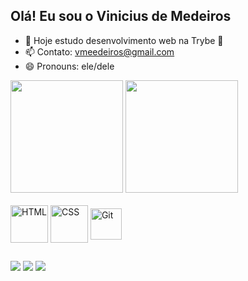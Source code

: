 ## Olá! Eu sou o Vinicius de Medeiros

- 🌱 Hoje estudo desenvolvimento web na Trybe 🚀
- 📫 Contato: vmeedeiros@gmail.com 
- 😄 Pronouns: ele/dele
<div>
  <img height="180em" src="https://github-readme-stats.vercel.app/api?username=vmedeir0s&show_icons=true&theme=vue-dark&include_all_commits=true&count_private=true"/>
  <img height="180em" src="https://github-readme-stats.vercel.app/api/top-langs/?username=vmedeir0s&langs_count=16&theme=vue-dark"/>
</div>
<div style="display: inline_block"><br>
  <img align="center" alt="HTML" height="60" width="60" src="https://cdn.jsdelivr.net/gh/devicons/devicon/icons/html5/html5-plain-wordmark.svg" />
  <img align="center" alt="CSS" heigh="60" width="60" src="https://cdn.jsdelivr.net/gh/devicons/devicon/icons/css3/css3-plain-wordmark.svg" />
  <img align="center" alt="Git" height="50" width="50" src="https://cdn.jsdelivr.net/gh/devicons/devicon/icons/git/git-original.svg" />
</div>

##

<div>
  <a href="mailto:vmeedeiros@gmail.com" target="_blank"><img src="https://img.shields.io/badge/Gmail-D14836?style=for-the-badge&logo=gmail&logoColor=white"></a>
  <a href="https://www.linkedin.com/in/vinicius-medeiros-a081721ab/" target="_blank"><img src="https://img.shields.io/badge/LinkedIn-0077B5?style=for-the-badge&logo=linkedin&logoColor=white"></a>
  <a href="https://open.spotify.com/playlist/1KaWKbJEEfiJXroKoRNpxg?si=4fd73a9640504024" target="_blank"><img src="https://img.shields.io/badge/Spotify-1ED760?&style=for-the-badge&logo=spotify&logoColor=white"></a>
</div>
